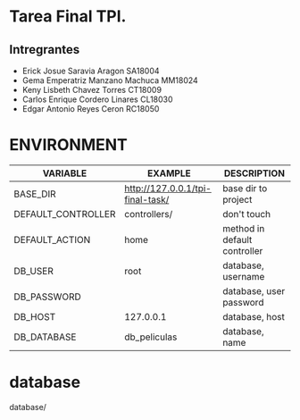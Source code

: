 # Tarea Final TPI.
## Intregrantes
- Erick Josue Saravia Aragon SA18004
- Gema Emperatriz Manzano Machuca MM18024
- Keny Lisbeth Chavez Torres CT18009
- Carlos Enrique Cordero Linares CL18030
- Edgar Antonio Reyes Ceron RC18050

# ENVIRONMENT
 VARIABLE | EXAMPLE | DESCRIPTION 
----------|---------|------------  
BASE_DIR  | http://127.0.0.1/tpi-final-task/ | base dir to project
DEFAULT_CONTROLLER | controllers/ | don't touch
DEFAULT_ACTION | home | method in default controller
DB_USER | root | database, username 
DB_PASSWORD |  | database, user password
DB_HOST | 127.0.0.1 | database, host
DB_DATABASE | db_peliculas | database, name

# database
database/
